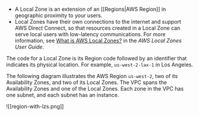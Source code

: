 - A Local Zone is an extension of an [[Regions|AWS Region]] in geographic proximity to your users.
- Local Zones have their own connections to the internet and support AWS Direct Connect, so that resources created in a Local Zone can serve local users with low-latency communications. For more information, see [What is AWS Local Zones?](https://docs.aws.amazon.com/local-zones/latest/ug/what-is-aws-local-zones.html) in the _AWS Local Zones User Guide_.

The code for a Local Zone is its Region code followed by an identifier that indicates its physical location. For example, `us-west-2-lax-1` in Los Angeles.

The following diagram illustrates the AWS Region `us-west-2`, two of its Availability Zones, and two of its Local Zones. The VPC spans the Availability Zones and one of the Local Zones. Each zone in the VPC has one subnet, and each subnet has an instance.

![[region-with-lzs.png]]